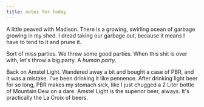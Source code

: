 ```yaml
---
title: notes for today
---
```


A little peaved with Madison.  There is a growing, swirling ocean of
garbage growing in my shed.  I dread taking our garbage out, because
it means I have to tend to it and prune it.

Sort of miss parties.  We threw some good parties.  When this shit is
over with, let's throw a big party.  A _human party_.

Back on Amstel Light.  Wandered away a bit and bought a case of PBR,
and it was a mistake.  I've been drinking it like pennence.  After
drinking light beer for so long, PBR makes my stomach sick, like I
just chugged a 2 Liter bottle of Mountain Dew on a dare.  Amstel Light
is the superior beer, always.  It's practically the La Croix of beers.
